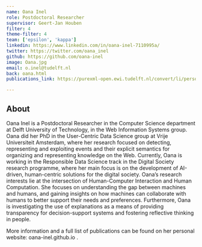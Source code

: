 ```yaml
---
name: Oana Inel
role: Postdoctoral Researcher
supervisor: Geert-Jan Houben
filter: 4
theme-filter: 4
team: ['epsilon', 'kappa'] 
linkedin: https://www.linkedin.com/in/oana-inel-7110995a/
twitter: https://twitter.com/oana_inel
github: https://github.com/oana-inel
image: Oana.jpg
email: o.inel@tudelft.nl 
back: oana.html
publications_link: https://purexml-open.ewi.tudelft.nl/convert/li/persons/24369003-f802-43ff-8a17-35b52d790219

---
```


## About 

Oana Inel is a Postdoctoral Researcher in the Computer Science department at Delft University of Technology, in the Web Information Systems group. Oana did her PhD in the User-Centric Data Science group at Vrije Universiteit Amsterdam, where her research focused on detecting, representing and exploiting events and their explicit semantics for organizing and representing knowledge on the Web. Currently, Oana is working in the Responsible Data Science track in the Digital Society research programme, where her main focus is on the development of AI-driven, human-centric solutions for the digital society. Oana’s research interests lie at the intersection of Human-Computer Interaction and Human Computation. She focuses on understanding the gap between machines and humans, and gaining insights on how machines can collaborate with humans to better support their needs and preferences. Furthermore, Oana is investigating the use of explanations as a means of providing transparency for decision-support systems and fostering reflective thinking in people.

More information and a full list of publications can be found on her personal website: oana-inel.github.io .

